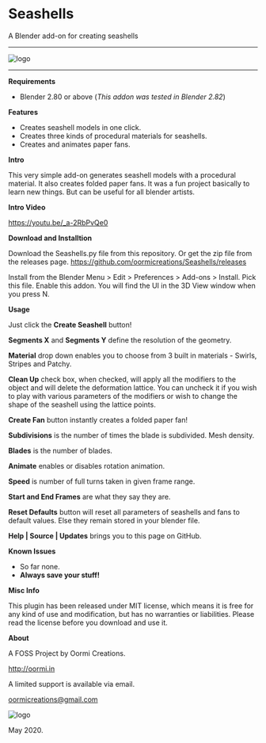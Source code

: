 # Seashells
A Blender add-on for creating seashells


---

![logo](https://oormi.in/software/software_images/seashellsthumb.jpg)

---

**Requirements**

* Blender 2.80 or above (_This addon was tested in Blender 2.82_)

**Features**

* Creates seashell models in one click.
* Creates three kinds of procedural materials for seashells.
* Creates and animates paper fans.

**Intro**

This very simple add-on generates seashell models with a procedural material. It also creates folded paper fans. It was a fun project basically to learn new things. But can be useful for all blender artists.


**Intro Video**

https://youtu.be/_a-2RbPvQe0


**Download and Installtion**

Download the Seashells.py file from this repository. Or get the zip file from the releases page.
https://github.com/oormicreations/Seashells/releases

Install from the Blender Menu > Edit > Preferences > Add-ons > Install. Pick this file. Enable this addon.
You will find the UI in the 3D View window when you press N.

**Usage**

Just click the **Create Seashell** button!

**Segments X** and **Segments Y** define the resolution of the geometry.

**Material** drop down enables you to choose from 3 built in materials - Swirls, Stripes and Patchy.

**Clean Up** check box, when checked, will apply all the modifiers to the object and will delete the deformation lattice. You can uncheck it if you wish to play with various parameters of the modifiers or wish to change the shape of the seashell using the lattice points.

**Create Fan** button instantly creates a folded paper fan!

**Subdivisions** is the number of times the blade is subdivided. Mesh density.

**Blades** is the number of blades.

**Animate** enables or disables rotation animation. 

**Speed** is number of full turns taken in given frame range.

**Start and End Frames** are what they say they are.

**Reset Defaults** button will reset all parameters of seashells and fans to default values. Else they remain stored in your blender file.

**Help | Source | Updates** brings you to this page on GitHub.


**Known Issues**

* So far none.
* **Always save your stuff!**


**Misc Info**

This plugin has been released under MIT license, which means it is free for any kind of use and modification, but has no warranties or liabilities. Please read the license before you download and use it. 

**About**

A FOSS Project by Oormi Creations.

http://oormi.in

A limited support is available via email.

oormicreations@gmail.com


![logo](https://oormi.in/software/cbp/images/OormiLogo.png)

May 2020.









